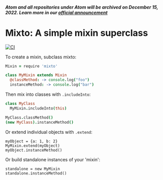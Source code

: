 ##### Atom and all repositories under Atom will be archived on December 15, 2022. Learn more in our [official announcement](https://github.blog/2022-06-08-sunsetting-atom/)
 # Mixto: A simple mixin superclass
[![CI](https://github.com/atom/mixto/actions/workflows/ci.yml/badge.svg)](https://github.com/atom/mixto/actions/workflows/ci.yml)

To create a mixin, subclass mixto:

```coffee
Mixin = require 'mixto'

class MyMixin extends Mixin
  @classMethod: -> console.log("foo")
  instanceMethod: -> console.log("bar")
```

Then mix into classes with `.includeInto`:

```coffee
class MyClass
  MyMixin.includeInto(this)

MyClass.classMethod()
(new MyClass).instanceMethod()
```

Or extend individual objects with `.extend`:

```coffee-script
myObject = {a: 1, b: 2}
MyMixin.extend(myObject)
myObject.instanceMethod()
```

Or build standalone instances of your 'mixin':

```
standalone = new MyMixin
standalone.instanceMethod()
```
